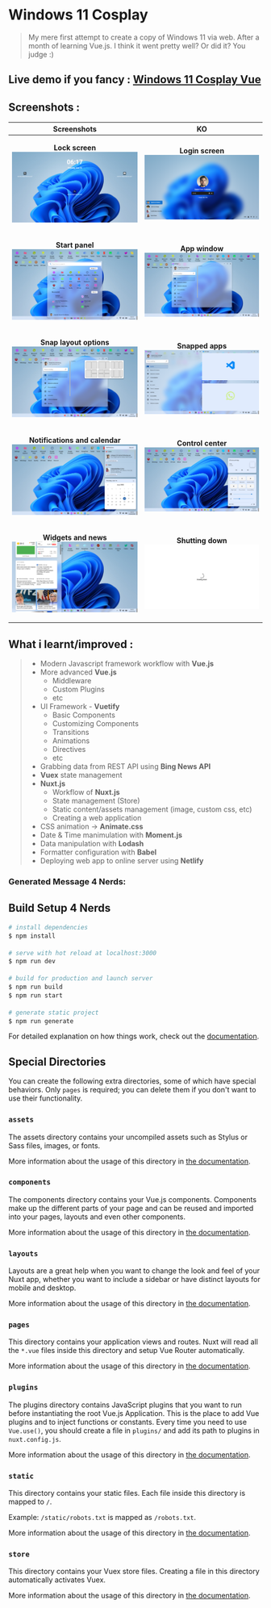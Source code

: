 # Windows 11 Cosplay
> My mere first attempt to create a copy of Windows 11 via web. After a month of learning Vue.js. I think it went pretty well? Or did it? You judge :)

## Live demo if you fancy : [Windows 11 Cosplay Vue](https://windows11-cosplay.netlify.app/)

## Screenshots : 
| Screenshots | KO|
| --- | --- |
| <p align="center"><b>Lock screen</b><br/><img src="https://raw.githubusercontent.com/arunstop/windows-11-cosplay-vue/master/static/screenshots/1.png" alt="Lock screen"></p> | <p align="center"><b>Login screen</b><br/><img src="https://raw.githubusercontent.com/arunstop/windows-11-cosplay-vue/master/static/screenshots/2.png" alt="Login screen"></p> |
| <p align="center"><b>Start panel</b><br/><img src="https://raw.githubusercontent.com/arunstop/windows-11-cosplay-vue/master/static/screenshots/3.png" alt="Start panel"></p> | <p align="center"><b>App window</b><br/><img src="https://raw.githubusercontent.com/arunstop/windows-11-cosplay-vue/master/static/screenshots/5.png" alt="App window"></p> |
| <p align="center"><b>Snap layout options</b><br/><img src="https://raw.githubusercontent.com/arunstop/windows-11-cosplay-vue/master/static/screenshots/6.png" alt="Snap layout options"></p> | <p align="center"><b>Snapped apps</b><br/><img src="https://raw.githubusercontent.com/arunstop/windows-11-cosplay-vue/master/static/screenshots/7.png" alt="Snapped apps"></p> |
| <p align="center"><b>Notifications and calendar</b><br/><img src="https://raw.githubusercontent.com/arunstop/windows-11-cosplay-vue/master/static/screenshots/8.png" alt="Notifications and calendar"></p> | <p align="center"><b>Control center</b><br/><img src="https://raw.githubusercontent.com/arunstop/windows-11-cosplay-vue/master/static/screenshots/9.png" alt="Control center"></p> |
| <p align="center"><b>Widgets and news</b><br/><img src="https://raw.githubusercontent.com/arunstop/windows-11-cosplay-vue/master/static/screenshots/10.png" alt="Widgets and news"></p> | <p align="center"><b>Shutting down</b><br/><img src="https://raw.githubusercontent.com/arunstop/windows-11-cosplay-vue/master/static/screenshots/11.png" alt="Shutting down"></p> |






## What i learnt/improved : 
> - Modern Javascript framework workflow with **Vue.js**
> - More advanced **Vue.js**
>   - Middleware
>   - Custom Plugins
>   - etc
> - UI Framework - **Vuetify**
>   - Basic Components
>   - Customizing Components
>   - Transitions
>   - Animations
>   - Directives
>   - etc
> - Grabbing data from REST API using **Bing News API**
> - **Vuex** state management
> - **Nuxt.js**
>   - Workflow of **Nuxt.js**
>   - State management (Store)
>   - Static content/assets management (image, custom css, etc)
>   - Creating a web application
> - CSS animation -> **Animate.css**
> - Date & Time manimulation with **Moment.js**
> - Data manipulation with **Lodash**   
> - Formatter configuration with **Babel**
> - Deploying web app to online server using **Netlify**

### Generated Message 4 Nerds:

## Build Setup 4 Nerds

```bash
# install dependencies
$ npm install

# serve with hot reload at localhost:3000
$ npm run dev

# build for production and launch server
$ npm run build
$ npm run start

# generate static project
$ npm run generate
```

For detailed explanation on how things work, check out the [documentation](https://nuxtjs.org).

## Special Directories

You can create the following extra directories, some of which have special behaviors. Only `pages` is required; you can delete them if you don't want to use their functionality.

### `assets`

The assets directory contains your uncompiled assets such as Stylus or Sass files, images, or fonts.

More information about the usage of this directory in [the documentation](https://nuxtjs.org/docs/2.x/directory-structure/assets).

### `components`

The components directory contains your Vue.js components. Components make up the different parts of your page and can be reused and imported into your pages, layouts and even other components.

More information about the usage of this directory in [the documentation](https://nuxtjs.org/docs/2.x/directory-structure/components).

### `layouts`

Layouts are a great help when you want to change the look and feel of your Nuxt app, whether you want to include a sidebar or have distinct layouts for mobile and desktop.

More information about the usage of this directory in [the documentation](https://nuxtjs.org/docs/2.x/directory-structure/layouts).


### `pages`

This directory contains your application views and routes. Nuxt will read all the `*.vue` files inside this directory and setup Vue Router automatically.

More information about the usage of this directory in [the documentation](https://nuxtjs.org/docs/2.x/get-started/routing).

### `plugins`

The plugins directory contains JavaScript plugins that you want to run before instantiating the root Vue.js Application. This is the place to add Vue plugins and to inject functions or constants. Every time you need to use `Vue.use()`, you should create a file in `plugins/` and add its path to plugins in `nuxt.config.js`.

More information about the usage of this directory in [the documentation](https://nuxtjs.org/docs/2.x/directory-structure/plugins).

### `static`

This directory contains your static files. Each file inside this directory is mapped to `/`.

Example: `/static/robots.txt` is mapped as `/robots.txt`.

More information about the usage of this directory in [the documentation](https://nuxtjs.org/docs/2.x/directory-structure/static).

### `store`

This directory contains your Vuex store files. Creating a file in this directory automatically activates Vuex.

More information about the usage of this directory in [the documentation](https://nuxtjs.org/docs/2.x/directory-structure/store).
